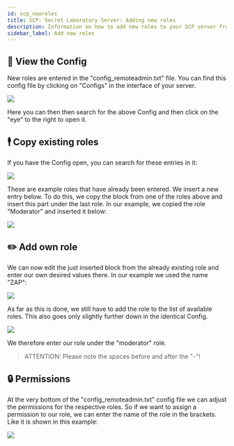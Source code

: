 ```yaml
---
id: scp_newroles
title: SCP: Secret Laboratory Server: Adding new roles
description: Information on how to add new roles to your SCP server from ZAP-Hosting - ZAP-Hosting.com documentation
sidebar_label: Add new roles 
---
```


## 📃 View the Config
New roles are entered in the "config_remoteadmin.txt" file.
You can find this config file by clicking on "Configs" in the interface of your server.

![](https://screensaver01.zap-hosting.com/index.php/s/fTEN8W4a6RSKLKH/preview)

Here you can then then search for the above Config and then click on the "eye" to the right to open it.

## 🕴️ Copy existing roles
If you have the Config open, you can search for these entries in it:

![](https://screensaver01.zap-hosting.com/index.php/s/zoFycyDokBH3FFe/preview)

These are example roles that have already been entered.
We insert a new entry below.
To do this, we copy the block from one of the roles above and insert this part under the last role.
In our example, we copied the role "Moderator" and inserted it below:

![](https://screensaver01.zap-hosting.com/index.php/s/KboroeRRASxXYHw/preview)

## ✏️ Add own role
We can now edit the just inserted block from the already existing role and enter our own desired values there.
In our example we used the name "ZAP":

![](https://screensaver01.zap-hosting.com/index.php/s/FRMgq8Q4BZifFEy/preview)

As far as this is done, we still have to add the role to the list of available roles.
This also goes only slightly further down in the identical Config.

![](https://screensaver01.zap-hosting.com/index.php/s/oZK7F9kdtL3jwje/preview)

We therefore enter our role under the "moderator" role.
> ATTENTION: Please note the spaces before and after the "-"!

## 🔒 Permissions
At the very bottom of the "config_remoteadmin.txt" config file we can adjust the permissions for the respective roles.
So if we want to assign a permission to our role, we can enter the name of the role in the brackets.
Like it is shown in this example:

![](https://screensaver01.zap-hosting.com/index.php/s/pTD3jHMRsnPoGbc/preview)
